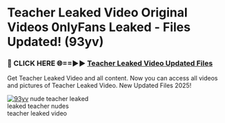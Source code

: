 # Teacher Leaked Video Original Videos 0nlyFans Leaked - Files Updated! (93yv)

<h3>🔴 CLICK HERE 🌐==►► <a href="https://tinyurl.com/x26r9saj" rel="nofollow">Teacher Leaked Video Updated Files</a></h3>

Get Teacher Leaked Video and all content. Now you can access all videos and pictures of Teacher Leaked Video. New Updated Files 2025!

[![93yv](https://i.imgur.com/LkgZPqh.gif)](https://tinyurl.com/x26r9saj)
nude teacher leaked<br>
leaked teacher nudes<br>
teacher leaked video